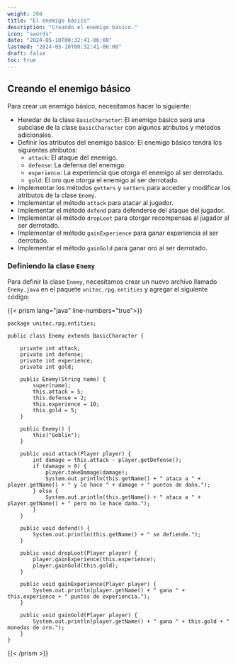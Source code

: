 ```yaml
---
weight: 204
title: "El enemigo básico"
description: "Creando el enemigo básico."
icon: "swords"
date: "2024-05-10T00:32:41-06:00"
lastmod: "2024-05-10T00:32:41-06:00"
draft: false
toc: true
---
```


## Creando el enemigo básico

Para crear un enemigo básico, necesitamos hacer lo siguiente:

- Heredar de la clase `BasicCharacter`: El enemigo básico será una subclase de la clase `BasicCharacter` con algunos
  atributos y métodos adicionales.
- Definir los atributos del enemigo básico: El enemigo básico tendrá los siguientes atributos:
    - `attack`: El ataque del enemigo.
    - `defense`: La defensa del enemigo.
    - `experience`: La experiencia que otorga el enemigo al ser derrotado.
    - `gold`: El oro que otorga el enemigo al ser derrotado.
- Implementar los métodos `getters` y `setters` para acceder y modificar los atributos de la clase `Enemy`.
- Implementar el método `attack` para atacar al jugador.
- Implementar el método `defend` para defenderse del ataque del jugador.
- Implementar el método `dropLoot` para otorgar recompensas al jugador al ser derrotado.
- Implementar el método `gainExperience` para ganar experiencia al ser derrotado.
- Implementar el método `gainGold` para ganar oro al ser derrotado.

### Definiendo la clase `Enemy`

Para definir la clase `Enemy`, necesitamos crear un nuevo archivo llamado `Enemy.java` en el
paquete `unitec.rpg.entities` y agregar el siguiente código:

{{< prism lang="java" line-numbers="true">}}

    package unitec.rpg.entities;

    public class Enemy extends BasicCharacter {

        private int attack;
        private int defense;
        private int experience;
        private int gold;

        public Enemy(String name) {
            super(name);
            this.attack = 5;
            this.defense = 2;
            this.experience = 10;
            this.gold = 5;
        }

        public Enemy() {
            this("Goblin");
        }

        public void attack(Player player) {
            int damage = this.attack - player.getDefense();
            if (damage > 0) {
                player.takeDamage(damage);
                System.out.println(this.getName() + " ataca a " + player.getName() + " y le hace " + damage + " puntos de daño.");
            } else {
                System.out.println(this.getName() + " ataca a " + player.getName() + " pero no le hace daño.");
            }
        }

        public void defend() {
            System.out.println(this.getName() + " se defiende.");
        }

        public void dropLoot(Player player) {
            player.gainExperience(this.experience);
            player.gainGold(this.gold);
        }

        public void gainExperience(Player player) {
            System.out.println(player.getName() + " gana " + this.experience + " puntos de experiencia.");
        }

        public void gainGold(Player player) {
            System.out.println(player.getName() + " gana " + this.gold + " monedas de oro.");
        }
    }

{{< /prism >}}